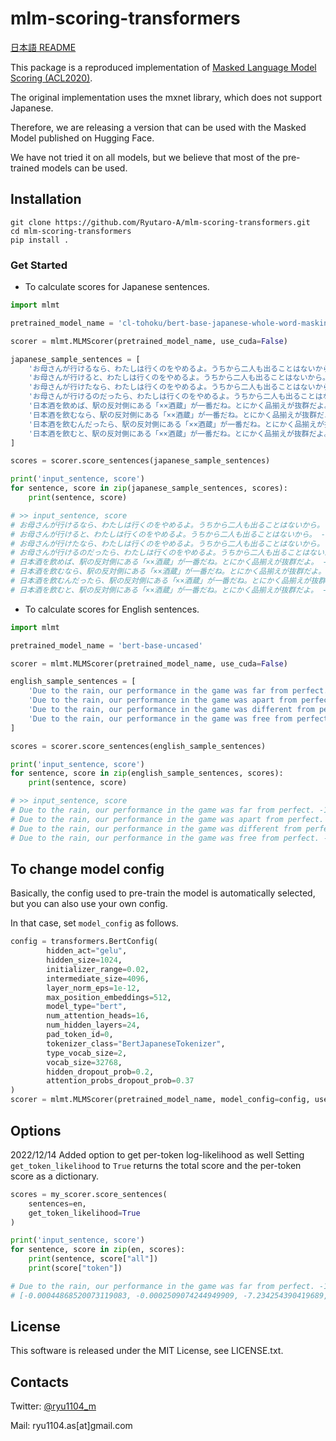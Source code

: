 # mlm-scoring-transformers

[日本語 README](https://github.com/Ryutaro-A/mlm-scoring-transformers/blob/main/README_JA.md)

This package is a reproduced implementation of [Masked Language Model Scoring (ACL2020)](https://arxiv.org/abs/1910.14659).

The original implementation uses the mxnet library, which does not support Japanese.

Therefore, we are releasing a version that can be used with the Masked Model published on Hugging Face.

We have not tried it on all models, but we believe that most of the pre-trained models can be used.


## Installation
```
git clone https://github.com/Ryutaro-A/mlm-scoring-transformers.git
cd mlm-scoring-transformers
pip install .
```

### Get Started
* To calculate scores for Japanese sentences.
```python
import mlmt

pretrained_model_name = 'cl-tohoku/bert-base-japanese-whole-word-masking'

scorer = mlmt.MLMScorer(pretrained_model_name, use_cuda=False)

japanese_sample_sentences = [
    'お母さんが行けるなら、わたしは行くのをやめるよ。うちから二人も出ることはないから。',
    'お母さんが行けると、わたしは行くのをやめるよ。うちから二人も出ることはないから。',
    'お母さんが行けたなら、わたしは行くのをやめるよ。うちから二人も出ることはないから。',
    'お母さんが行けるのだったら、わたしは行くのをやめるよ。うちから二人も出ることはないから。',
    '日本酒を飲めば、駅の反対側にある「××酒蔵」が一番だね。とにかく品揃えが抜群だよ。',
    '日本酒を飲むなら、駅の反対側にある「××酒蔵」が一番だね。とにかく品揃えが抜群だよ。',
    '日本酒を飲むんだったら、駅の反対側にある「××酒蔵」が一番だね。とにかく品揃えが抜群だよ。',
    '日本酒を飲むと、駅の反対側にある「××酒蔵」が一番だね。とにかく品揃えが抜群だよ。',
]

scores = scorer.score_sentences(japanese_sample_sentences)

print('input_sentence, score')
for sentence, score in zip(japanese_sample_sentences, scores):
    print(sentence, score)

# >> input_sentence, score
# お母さんが行けるなら、わたしは行くのをやめるよ。うちから二人も出ることはないから。 -72.90809887713657
# お母さんが行けると、わたしは行くのをやめるよ。うちから二人も出ることはないから。 -75.87569694537336
# お母さんが行けたなら、わたしは行くのをやめるよ。うちから二人も出ることはないから。 -65.31722020490005
# お母さんが行けるのだったら、わたしは行くのをやめるよ。うちから二人も出ることはないから。 -86.46473170552028
# 日本酒を飲めば、駅の反対側にある「××酒蔵」が一番だね。とにかく品揃えが抜群だよ。 -85.50868926288888
# 日本酒を飲むなら、駅の反対側にある「××酒蔵」が一番だね。とにかく品揃えが抜群だよ。 -81.26314979794296
# 日本酒を飲むんだったら、駅の反対側にある「××酒蔵」が一番だね。とにかく品揃えが抜群だよ。 -82.7387441759266
# 日本酒を飲むと、駅の反対側にある「××酒蔵」が一番だね。とにかく品揃えが抜群だよ。 -92.14111483963103
```

* To calculate scores for English sentences.
```python
import mlmt

pretrained_model_name = 'bert-base-uncased'

scorer = mlmt.MLMScorer(pretrained_model_name, use_cuda=False)

english_sample_sentences = [
    'Due to the rain, our performance in the game was far from perfect.',
    'Due to the rain, our performance in the game was apart from perfect.',
    'Due to the rain, our performance in the game was different from perfect.',
    'Due to the rain, our performance in the game was free from perfect.',
]

scores = scorer.score_sentences(english_sample_sentences)

print('input_sentence, score')
for sentence, score in zip(english_sample_sentences, scores):
    print(sentence, score)

# >> input_sentence, score
# Due to the rain, our performance in the game was far from perfect. -13.874692459549525
# Due to the rain, our performance in the game was apart from perfect. -15.486674794020251
# Due to the rain, our performance in the game was different from perfect. -16.62563831794064
# Due to the rain, our performance in the game was free from perfect. -20.5683701854279
```

## To change model config
Basically, the config used to pre-train the model is automatically selected, but you can also use your own config.

In that case, set `model_config` as follows.
```python
config = transformers.BertConfig(
        hidden_act="gelu",
        hidden_size=1024,
        initializer_range=0.02,
        intermediate_size=4096,
        layer_norm_eps=1e-12,
        max_position_embeddings=512,
        model_type="bert",
        num_attention_heads=16,
        num_hidden_layers=24,
        pad_token_id=0,
        tokenizer_class="BertJapaneseTokenizer",
        type_vocab_size=2,
        vocab_size=32768,
        hidden_dropout_prob=0.2,
        attention_probs_dropout_prob=0.37
)
scorer = mlmt.MLMScorer(pretrained_model_name, model_config=config, use_cuda=False)
```

## Options
2022/12/14 Added option to get per-token log-likelihood as well
Setting `get_token_likelihood` to `True` returns the total score and the per-token score as a dictionary.
```python
scores = my_scorer.score_sentences(
    sentences=en,
    get_token_likelihood=True
)

print('input_sentence, score')
for sentence, score in zip(en, scores):
    print(sentence, score["all"])
    print(score["token"])

# Due to the rain, our performance in the game was far from perfect. -13.874687737519245
# [-0.00044868520073119083, -0.0002509074244949909, -7.234254390419689, -0.1027699065355511, -0.05655604143014172, -0.04961800099545115, -0.0015554001203739796, -0.004590661092892022, -6.211619135159143, -0.21036846650855923, -0.0017955319970342492, -5.960464655174753e-08, -0.00011099000773481521, -0.00026807801725587353, -0.00048148300554723856]
```

## License
This software is released under the MIT License, see LICENSE.txt.

## Contacts
Twitter: [@ryu1104_m](https://twitter.com/ryu1104_m)

Mail: ryu1104.as[at]gmail.com